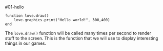 #01-hello

    function love.draw()
	    love.graphics.print("Hello world!", 300,400)
    end

The `love.draw()` function will be called many times per second to render stuff to the screen. This is the function that we will use to display interesting things in our games.